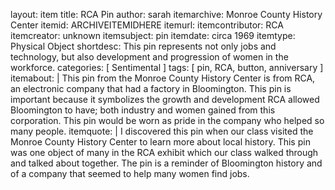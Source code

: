 layout: item
title: RCA Pin
author: sarah
itemarchive: Monroe County History Center
itemid: ARCHIVEITEMIDHERE
itemurl:
itemcontributor: RCA
itemcreator: unknown
itemsubject: pin
itemdate: circa 1969
itemtype: Physical Object
shortdesc: This pin represents not only jobs and technology, but also development and progression of women in the workforce.
categories: [ Sentimental ]
tags: [ pin, RCA, button, anniversary ]
itemabout: |
  This pin from the Monroe County History Center is from RCA, an electronic company that had a factory in Bloomington. This pin is important because it symbolizes the growth and development RCA allowed Bloomington to have; both industry and women gained from this corporation. This pin would be worn as pride in the company who helped so many people.
itemquote: |
    I discovered this pin when our class visited the Monroe County History Center to learn more about local history. This pin was one object of many in the RCA exhibit which our class walked through and talked about together. The pin is a reminder of Bloomington history and of a company that seemed to help many women find jobs.
